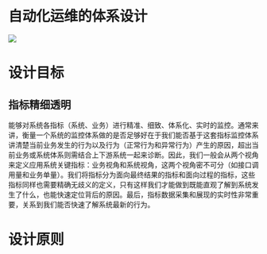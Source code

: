 # 自动化运维的体系设计

![](https://i.postimg.cc/1tN421vc/image.png)

# 设计目标

## 指标精细透明

能够对系统各指标（系统、业务）进行精准、细致、体系化、实时的监控。通常来讲，衡量一个系统的监控体系做的是否足够好在于我们能否基于这套指标监控体系讲清楚当前业务发生的行为以及行为（正常行为和异常行为）产生的原因，超出当前业务或系统体系则需结合上下游系统一起来诊断。因此，我们一般会从两个视角来定义应用系统关键指标：业务视角和系统视角，这两个视角密不可分（如接口调用量和业务单量）。我们将指标分为面向最终结果的指标和面向过程的指标，这些指标同样也需要精确无歧义的定义，只有这样我们才能做到既能直观了解到系统发生了什么，也能快速定位背后的原因。最后，指标数据采集和展现的实时性非常重要，关系到我们能否快速了解系统最新的行为。

# 设计原则

